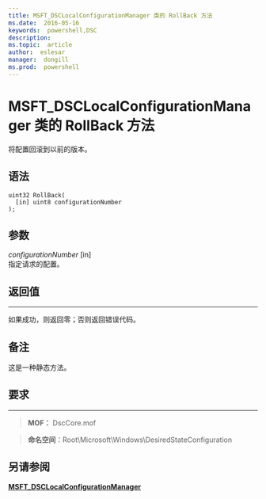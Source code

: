 ```yaml
---
title: MSFT_DSCLocalConfigurationManager 类的 RollBack 方法 
ms.date:  2016-05-16
keywords:  powershell,DSC
description:  
ms.topic:  article
author:  eslesar
manager:  dongill
ms.prod:  powershell
---
```



# MSFT_DSCLocalConfigurationManager 类的 RollBack 方法

将配置回滚到以前的版本。

语法
------

```mof
uint32 RollBack(
  [in] uint8 configurationNumber
);
```

参数
----------

*configurationNumber* \[in\]  
指定请求的配置。 

## 返回值
------------

如果成功，则返回零；否则返回错误代码。

## 备注

这是一种静态方法。

## 要求
------------
>**MOF：** DscCore.mof

>**命名空间**：Root\Microsoft\Windows\DesiredStateConfiguration


## 另请参阅


[**MSFT_DSCLocalConfigurationManager**](msft-dsclocalconfigurationmanager.md)


 

 





<!--HONumber=May16_HO3-->



